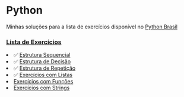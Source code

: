 <h1>Python</h1>
<p>Minhas soluções para a lista de exercícios disponível no <a  href="https://wiki.python.org.br/PythonBrasil"> Python Brasil</a></p>
<h3><a href="https://wiki.python.org.br/ListaDeExercicios">Lista de Exercícios</a></h3>
    <li>  &#x2705; <a href="https://wiki.python.org.br/EstruturaSequencial">Estrutura Sequencial</a></li>
    <li>  &#x2705; <a href="https://wiki.python.org.br/EstruturaDeDecisao">Estrutura de Decisão</a></li>
    <li>  &#x2705; <a href="https://wiki.python.org.br/EstruturaDeRepeticao">Estrutura de Repetição</a></li>
    <li>  &#x2705; <a href="https://wiki.python.org.br/ExerciciosListas">Exercícios com Listas</a> </li>
    <li><a href="https://wiki.python.org.br/ExerciciosFuncoes">Exercícios com Funções</a></li>
    <li><a href="https://wiki.python.org.br/ExerciciosComStrings">Exercícios com Strings</a></li>
